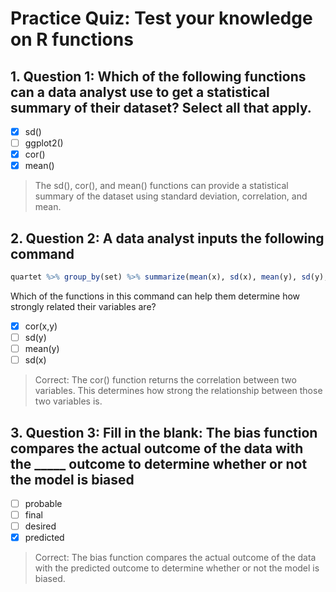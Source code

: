 # Practice Quiz: Test your knowledge on R functions

## 1. **Question 1**: Which of the following functions can a data analyst use to get a statistical summary of their dataset? Select all that apply.

- [x] sd()
- [ ] ggplot2()
- [x] cor()
- [x] mean()

> The sd(), cor(), and mean() functions can provide a statistical summary of the dataset using standard deviation, correlation, and mean.

## 2. **Question 2**: A data analyst inputs the following command

```R
quartet %>% group_by(set) %>% summarize(mean(x), sd(x), mean(y), sd(y), cor(x, y))
```

Which of the functions in this command can help them determine how strongly related their variables are?

- [x] cor(x,y)
- [ ] sd(y)
- [ ] mean(y)
- [ ] sd(x)

> Correct: The cor() function returns the correlation between two variables. This determines how strong the relationship between those two variables is.

## 3. **Question 3**: Fill in the blank: The bias function compares the actual outcome of the data with the _____ outcome to determine whether or not the model is biased

- [ ] probable
- [ ] final
- [ ] desired
- [x] predicted

> Correct: The bias function compares the actual outcome of the data with the predicted outcome to determine whether or not the model is biased.